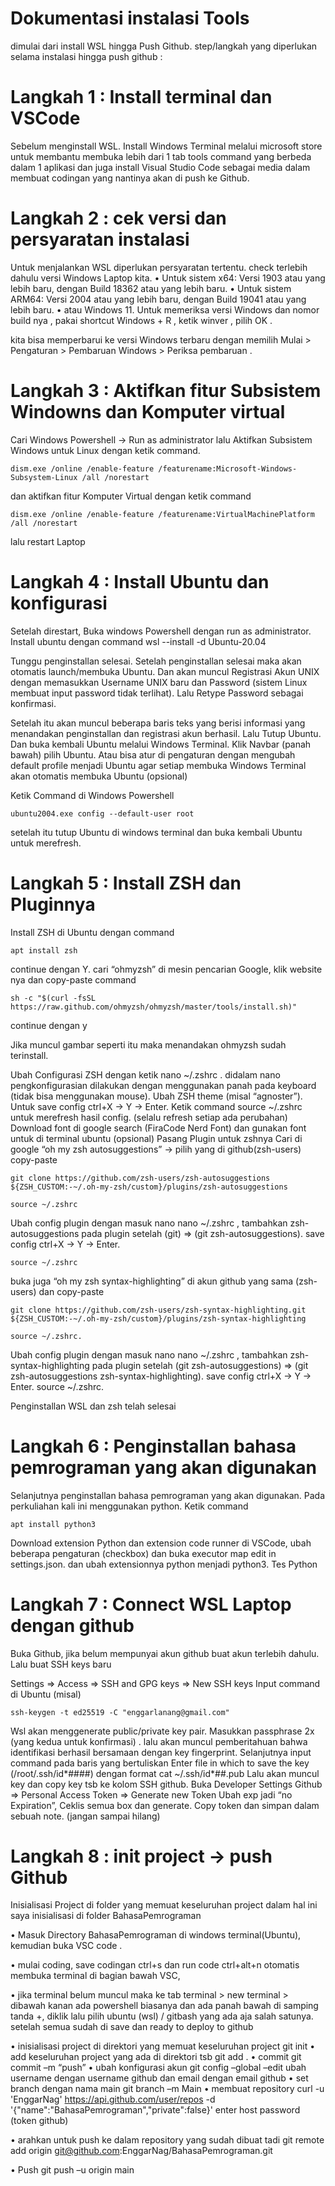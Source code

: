 # Dokumentasi instalasi Tools

dimulai dari install WSL hingga Push Github.
step/langkah yang diperlukan selama instalasi hingga push github :

# Langkah 1 : Install terminal dan VSCode

Sebelum menginstall WSL. Install Windows Terminal melalui microsoft store untuk membantu membuka lebih dari 1 tab tools command yang berbeda dalam 1 aplikasi dan juga install Visual Studio Code sebagai media dalam membuat codingan yang nantinya akan di push ke Github.

# Langkah 2 : cek versi dan persyaratan instalasi

Untuk menjalankan WSL diperlukan persyaratan tertentu. check terlebih dahulu versi Windows Laptop kita.
• Untuk sistem x64: Versi 1903 atau yang lebih baru, dengan Build 18362 atau yang lebih baru.
• Untuk sistem ARM64: Versi 2004 atau yang lebih baru, dengan Build 19041 atau yang lebih baru.
• atau Windows 11.
Untuk memeriksa versi Windows dan nomor build nya , pakai shortcut Windows + R , ketik winver , pilih OK .

kita bisa memperbarui ke versi Windows terbaru dengan memilih Mulai > Pengaturan > Pembaruan Windows > Periksa pembaruan .

# Langkah 3 : Aktifkan fitur Subsistem Windowns dan Komputer virtual

Cari Windows Powershell -> Run as administrator lalu Aktifkan Subsistem Windows untuk Linux dengan ketik command.

    dism.exe /online /enable-feature /featurename:Microsoft-Windows-Subsystem-Linux /all /norestart

dan aktifkan fitur Komputer Virtual dengan ketik command

    dism.exe /online /enable-feature /featurename:VirtualMachinePlatform /all /norestart

lalu restart Laptop

# Langkah 4 : Install Ubuntu dan konfigurasi

Setelah direstart, Buka windows Powershell dengan run as administrator. Install ubuntu dengan command
wsl --install -d Ubuntu-20.04

Tunggu penginstallan selesai.
Setelah penginstallan selesai maka akan otomatis launch/membuka Ubuntu.
Dan akan muncul Registrasi Akun UNIX dengan memasukkan Username UNIX baru dan Password (sistem Linux membuat input password tidak terlihat). Lalu Retype Password sebagai konfirmasi.

Setelah itu akan muncul beberapa baris teks yang berisi informasi yang menandakan penginstallan dan registrasi akun berhasil. Lalu Tutup Ubuntu. Dan buka kembali Ubuntu melalui Windows Terminal.
Klik Navbar (panah bawah) pilih Ubuntu. Atau bisa atur di pengaturan dengan mengubah default profile menjadi Ubuntu agar setiap membuka Windows Terminal akan otomatis membuka Ubuntu (opsional)

Ketik Command di Windows Powershell

    ubuntu2004.exe config --default-user root

setelah itu tutup Ubuntu di windows terminal dan buka kembali Ubuntu untuk merefresh.

# Langkah 5 : Install ZSH dan Pluginnya

Install ZSH di Ubuntu dengan command

    apt install zsh

continue dengan Y.
cari “ohmyzsh” di mesin pencarian Google, klik website nya dan copy-paste command

    sh -c "$(curl -fsSL https://raw.github.com/ohmyzsh/ohmyzsh/master/tools/install.sh)"

continue dengan y

Jika muncul gambar seperti itu maka menandakan ohmyzsh sudah terinstall.

Ubah Configurasi ZSH dengan ketik nano ~/.zshrc . didalam nano pengkonfigurasian dilakukan dengan menggunakan panah pada keyboard (tidak bisa menggunakan mouse).
Ubah ZSH theme (misal “agnoster”). Untuk save config ctrl+X -> Y -> Enter.
Ketik command source ~/.zshrc untuk merefresh hasil config. (selalu refresh setiap ada perubahan)
Download font di google search (FiraCode Nerd Font) dan gunakan font untuk di terminal ubuntu (opsional)
Pasang Plugin untuk zshnya
Cari di google “oh my zsh autosuggestions” -> pilih yang di github(zsh-users) copy-paste

    git clone https://github.com/zsh-users/zsh-autosuggestions ${ZSH_CUSTOM:-~/.oh-my-zsh/custom}/plugins/zsh-autosuggestions

    source ~/.zshrc

Ubah config plugin dengan masuk nano nano ~/.zshrc , tambahkan zsh-autosuggestions pada plugin setelah (git) => (git zsh-autosuggestions). save config ctrl+X -> Y -> Enter.

    source ~/.zshrc

buka juga “oh my zsh syntax-highlighting” di akun github yang sama (zsh-users) dan copy-paste

    git clone https://github.com/zsh-users/zsh-syntax-highlighting.git ${ZSH_CUSTOM:-~/.oh-my-zsh/custom}/plugins/zsh-syntax-highlighting

    source ~/.zshrc.

Ubah config plugin dengan masuk nano nano ~/.zshrc , tambahkan zsh-syntax-highlighting pada plugin setelah (git zsh-autosuggestions) => (git zsh-autosuggestions zsh-syntax-highlighting). save config ctrl+X -> Y -> Enter.
source ~/.zshrc.

Penginstallan WSL dan zsh telah selesai

# Langkah 6 : Penginstallan bahasa pemrograman yang akan digunakan

Selanjutnya penginstallan bahasa pemrograman yang akan digunakan. Pada perkuliahan kali ini menggunakan python. Ketik command

    apt install python3

Download extension Python dan extension code runner di VSCode, ubah beberapa pengaturan (checkbox) dan buka executor map edit in settings.json. dan ubah extensionnya python menjadi python3.
Tes Python

# Langkah 7 : Connect WSL Laptop dengan github

Buka Github, jika belum mempunyai akun github buat akun terlebih dahulu. Lalu buat SSH keys baru

Settings => Access => SSH and GPG keys => New SSH keys
Input command di Ubuntu (misal)

    ssh-keygen -t ed25519 -C "enggarlanang@gmail.com"

Wsl akan menggenerate public/private key pair. Masukkan passphrase 2x (yang kedua untuk konfirmasi) . lalu akan muncul pemberitahuan bahwa identifikasi berhasil bersamaan dengan key fingerprint.
Selanjutnya input command pada baris yang bertuliskan
Enter file in which to save the key (/root/.ssh/id*####) dengan format cat ~/.ssh/id*##.pub
Lalu akan muncul key dan copy key tsb ke kolom SSH github.
Buka Developer Settings Github => Personal Access Token => Generate new Token
Ubah exp jadi “no Expiration”, Ceklis semua box dan generate. Copy token dan simpan dalam sebuah note. (jangan sampai hilang)

# Langkah 8 : init project -> push Github

Inisialisasi Project di folder yang memuat keseluruhan project dalam hal ini saya inisialisasi di folder BahasaPemrograman

• Masuk Directory BahasaPemrograman di windows terminal(Ubuntu), kemudian buka VSC
code .

• mulai coding, save codingan ctrl+s dan run code ctrl+alt+n
otomatis membuka terminal di bagian bawah VSC,

• jika terminal belum muncul maka ke tab terminal > new terminal > dibawah kanan ada powershell biasanya dan ada panah bawah di samping tanda +, diklik lalu pilih ubuntu (wsl) / gitbash yang ada aja salah satunya. setelah semua sudah di save dan ready to deploy to github

• inisialisasi project di direktori yang memuat keseluruhan project
git init
• add keseluruhan project yang ada di direktori tsb
git add .
• commit
git commit –m “push”
• ubah konfigurasi akun
git config –global –edit
ubah username dengan username github dan email dengan email github
• set branch dengan nama main
git branch –m Main
• membuat repository
curl -u 'EnggarNag' https://api.github.com/user/repos -d '{"name":"BahasaPemrograman","private":false}'
enter host password (token github)

• arahkan untuk push ke dalam repository yang sudah dibuat tadi
git remote add origin git@github.com:EnggarNag/BahasaPemrograman.git

• Push
git push –u origin main
